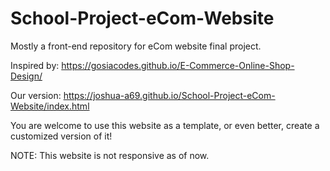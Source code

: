 # School-Project-eCom-Website
Mostly a front-end repository for eCom website final project.

Inspired by: https://gosiacodes.github.io/E-Commerce-Online-Shop-Design/

Our version: https://joshua-a69.github.io/School-Project-eCom-Website/index.html

You are welcome to use this website as a template, or even better, create a customized version of it!

NOTE: This website is not responsive as of now.
